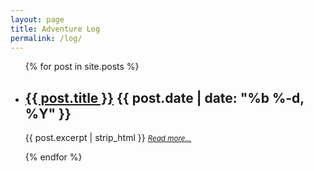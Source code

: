 ```yaml
---
layout: page
title: Adventure Log
permalink: /log/
---
```


<ul class="post-list">
{% for post in site.posts %}
  <li>
	<h2>
	  <a class="page-heading" href="{{ post.url | prepend: site.baseurl }}">{{ post.title }}</a> <span class="post-meta">{{ post.date | date: "%b %-d, %Y" }}</span>
	</h2>
	<p class="text">{{ post.excerpt | strip_html }} <a href="{{ post.url }}"><i><small>Read more...</small></i></a></p>
  </li>
{% endfor %}
</ul>
